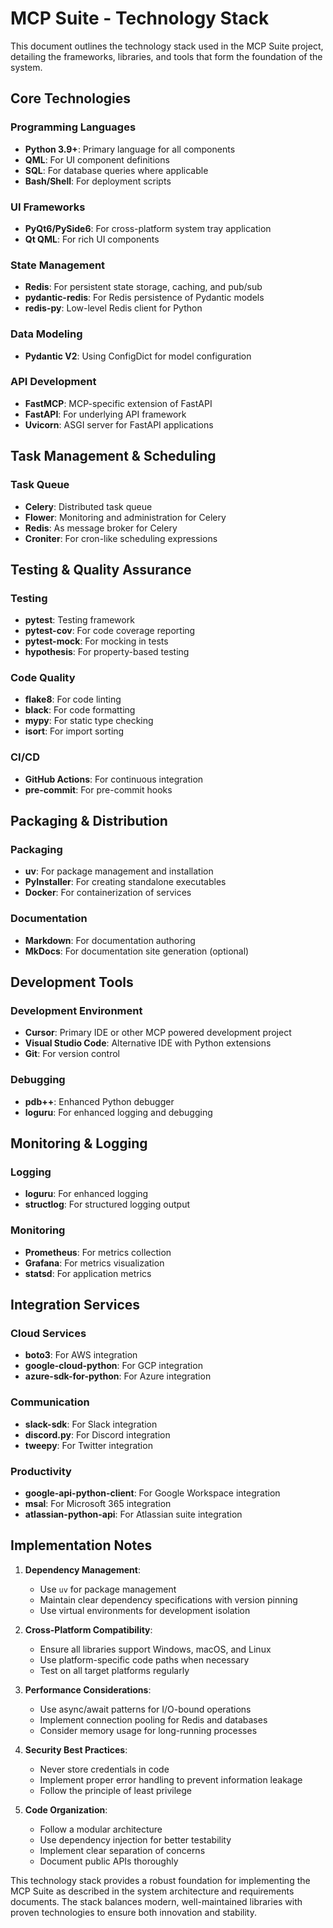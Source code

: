 # MCP Suite - Technology Stack

This document outlines the technology stack used in the MCP Suite project, detailing the frameworks, libraries, and tools that form the foundation of the system.

## Core Technologies

### Programming Languages
- **Python 3.9+**: Primary language for all components
- **QML**: For UI component definitions
- **SQL**: For database queries where applicable
- **Bash/Shell**: For deployment scripts

### UI Frameworks
- **PyQt6/PySide6**: For cross-platform system tray application
- **Qt QML**: For rich UI components

### State Management
- **Redis**: For persistent state storage, caching, and pub/sub
- **pydantic-redis**: For Redis persistence of Pydantic models
- **redis-py**: Low-level Redis client for Python

### Data Modeling
- **Pydantic V2**: Using ConfigDict for model configuration

### API Development
- **FastMCP**: MCP-specific extension of FastAPI
- **FastAPI**: For underlying API framework
- **Uvicorn**: ASGI server for FastAPI applications

## Task Management & Scheduling

### Task Queue
- **Celery**: Distributed task queue
- **Flower**: Monitoring and administration for Celery
- **Redis**: As message broker for Celery
- **Croniter**: For cron-like scheduling expressions

## Testing & Quality Assurance

### Testing
- **pytest**: Testing framework
- **pytest-cov**: For code coverage reporting
- **pytest-mock**: For mocking in tests
- **hypothesis**: For property-based testing

### Code Quality
- **flake8**: For code linting
- **black**: For code formatting
- **mypy**: For static type checking
- **isort**: For import sorting

### CI/CD
- **GitHub Actions**: For continuous integration
- **pre-commit**: For pre-commit hooks

## Packaging & Distribution

### Packaging
- **uv**: For package management and installation
- **PyInstaller**: For creating standalone executables
- **Docker**: For containerization of services

### Documentation
- **Markdown**: For documentation authoring
- **MkDocs**: For documentation site generation (optional)

## Development Tools

### Development Environment
- **Cursor**: Primary IDE or other MCP powered development project
- **Visual Studio Code**: Alternative IDE with Python extensions
- **Git**: For version control

### Debugging
- **pdb++**: Enhanced Python debugger
- **loguru**: For enhanced logging and debugging

## Monitoring & Logging

### Logging
- **loguru**: For enhanced logging
- **structlog**: For structured logging output

### Monitoring
- **Prometheus**: For metrics collection
- **Grafana**: For metrics visualization
- **statsd**: For application metrics

## Integration Services

### Cloud Services
- **boto3**: For AWS integration
- **google-cloud-python**: For GCP integration
- **azure-sdk-for-python**: For Azure integration

### Communication
- **slack-sdk**: For Slack integration
- **discord.py**: For Discord integration
- **tweepy**: For Twitter integration

### Productivity
- **google-api-python-client**: For Google Workspace integration
- **msal**: For Microsoft 365 integration
- **atlassian-python-api**: For Atlassian suite integration

## Implementation Notes

1. **Dependency Management**:
   - Use `uv` for package management
   - Maintain clear dependency specifications with version pinning
   - Use virtual environments for development isolation

2. **Cross-Platform Compatibility**:
   - Ensure all libraries support Windows, macOS, and Linux
   - Use platform-specific code paths when necessary
   - Test on all target platforms regularly

3. **Performance Considerations**:
   - Use async/await patterns for I/O-bound operations
   - Implement connection pooling for Redis and databases
   - Consider memory usage for long-running processes

4. **Security Best Practices**:
   - Never store credentials in code
   - Implement proper error handling to prevent information leakage
   - Follow the principle of least privilege

5. **Code Organization**:
   - Follow a modular architecture
   - Use dependency injection for better testability
   - Implement clear separation of concerns
   - Document public APIs thoroughly

This technology stack provides a robust foundation for implementing the MCP Suite as described in the system architecture and requirements documents. The stack balances modern, well-maintained libraries with proven technologies to ensure both innovation and stability. 